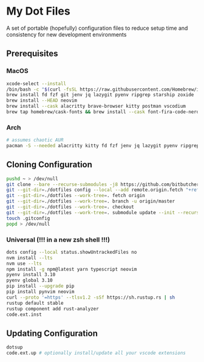 # My Dot Files
A set of portable (hopefully) configuration files to reduce setup time and consistency for new development environments

## Prerequisites

### MacOS
``` bash
xcode-select --install
/bin/bash -c "$(curl -fsSL https://raw.githubusercontent.com/Homebrew/install/master/install.sh)"
brew install fd fzf git jenv jq lazygit pyenv ripgrep starship zoxide
brew install --HEAD neovim
brew install --cask alacritty brave-browser kitty postman vscodium
brew tap homebrew/cask-fonts && brew install --cask font-fira-code-nerd-font
```

### Arch
``` bash
# assumes chaotic AUR
pacman -S --needed alacritty kitty fd fzf jenv jq lazygit pyenv ripgrep zoxide neovim-nightly-bin ttf-firacode-nerd ttf-meslo-nerd ttf-inconsolata-go-nerd zsh postman code
```

## Cloning Configuration
``` bash
pushd ~ > /dev/null
git clone --bare --recurse-submodules -j8 https://github.com/bitbutcher/dotfiles dotfiles
git --git-dir=./dotfiles config --local --add remote.origin.fetch "+refs/heads/*:refs/remotes/origin/*"
git --git-dir=./dotfiles --work-tree=. fetch origin
git --git-dir=./dotfiles --work-tree=. branch -u origin/master
git --git-dir=./dotfiles --work-tree=. checkout
git --git-dir=./dotfiles --work-tree=. submodule update --init --recursive
touch .gitconfig
popd > /dev/null
```

### Universal (!!! in a new zsh shell !!!)
``` bash
dots config --local status.showUntrackedFiles no
nvm install --lts
nvm use --lts
npm install -g npm@latest yarn typescript neovim
pyenv install 3.10
pyenv global 3.10
pip install --upgrade pip
pip install pynvim neovim
curl --proto '=https' --tlsv1.2 -sSf https://sh.rustup.rs | sh
rustup default stable
rustup component add rust-analyzer
code.ext.inst
```

## Updating Configuration
``` bash
dotsup
code.ext.up # optionally install/update all your vscode extensions
```
